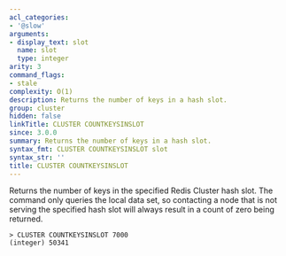 ```yaml
---
acl_categories:
- '@slow'
arguments:
- display_text: slot
  name: slot
  type: integer
arity: 3
command_flags:
- stale
complexity: O(1)
description: Returns the number of keys in a hash slot.
group: cluster
hidden: false
linkTitle: CLUSTER COUNTKEYSINSLOT
since: 3.0.0
summary: Returns the number of keys in a hash slot.
syntax_fmt: CLUSTER COUNTKEYSINSLOT slot
syntax_str: ''
title: CLUSTER COUNTKEYSINSLOT
---
```

Returns the number of keys in the specified Redis Cluster hash slot. The
command only queries the local data set, so contacting a node
that is not serving the specified hash slot will always result in a count of
zero being returned.

```
> CLUSTER COUNTKEYSINSLOT 7000
(integer) 50341
```
